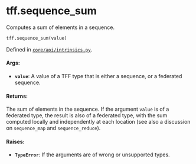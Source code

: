 <div itemscope itemtype="http://developers.google.com/ReferenceObject">
<meta itemprop="name" content="tff.sequence_sum" />
<meta itemprop="path" content="Stable" />
</div>

# tff.sequence_sum

Computes a sum of elements in a sequence.

```python
tff.sequence_sum(value)
```

Defined in
[`core/api/intrinsics.py`](http://github.com/tensorflow/federated/tree/master/tensorflow_federated/python/core/api/intrinsics.py).

<!-- Placeholder for "Used in" -->

#### Args:

*   <b>`value`</b>: A value of a TFF type that is either a sequence, or a
    federated sequence.

#### Returns:

The sum of elements in the sequence. If the argument `value` is of a federated
type, the result is also of a federated type, with the sum computed locally and
independently at each location (see also a discussion on `sequence_map` and
`sequence_reduce`).

#### Raises:

*   <b>`TypeError`</b>: If the arguments are of wrong or unsupported types.
